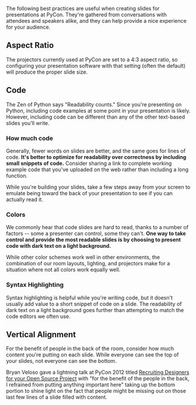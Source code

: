 The following best practices are useful when creating slides for presentations at PyCon. They're gathered from conversations with attendees and speakers alike, and they can help provide a nice experience for your audience.

## Aspect Ratio

The projectors currently used at PyCon are set to a 4:3 aspect ratio, so configuring your presentation software with that setting (often the default) will produce the proper slide size.

## Code

The Zen of Python says "Readability counts." Since you're presenting on Python, including code examples at some point in your presentation is likely. However, including code can be different than any of the other text-based slides you'll write.

### How much code

Generally, fewer words on slides are better, and the same goes for lines of code. **It's better to optimize for readability over correctness by including small snippets of code.** Consider sharing a link to complete working example code that you've uploaded on the web rather than including a long function.

While you're building your slides, take a few steps away from your screen to emulate being toward the back of your presentation to see if you can actually read it.

### Colors

We commonly hear that code slides are hard to read, thanks to a number of factors -- some a presenter can control, some they can't. **One way to take control and provide the most readable slides is by choosing to present code with dark text on a light background.**

While other color schemes work well in other environments, the combination of our room layouts, lighting, and projectors make for a situation where not all colors work equally well.

### Syntax Highlighting

Syntax highlighting is helpful while you're writing code, but it doesn't usually add value to a short snippet of code on a slide. The readability of dark text on a light background goes further than attempting to match the code editors we often use. 

## Vertical Alignment

For the benefit of people in the back of the room, consider how much content you're putting on each slide. While everyone can see the top of your slides, not everyone can see the bottom.

Bryan Veloso gave a lightning talk at PyCon 2012 titled [Recruiting Designers for your Open Source Project](https://speakerdeck.com/bryan/recruiting-designers-for-your-open-source-project) with "for the benefit of the people in the back, I refrained from putting anything important here" taking up the bottom portion to shine light on the fact that people might be missing out on those last few lines of a slide filled with content.